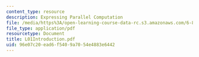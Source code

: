 ```yaml
---
content_type: resource
description: Expressing Parallel Computation
file: /media/https%3A/open-learning-course-data-rc.s3.amazonaws.com/6-827-multithreaded-parallelism-languages-and-compilers-fall-2002/96e07c20ead6f5409a7054e4883e6442_L01Introduction.pdf
file_type: application/pdf
resourcetype: Document
title: L01Introduction.pdf
uid: 96e07c20-ead6-f540-9a70-54e4883e6442
---
```

